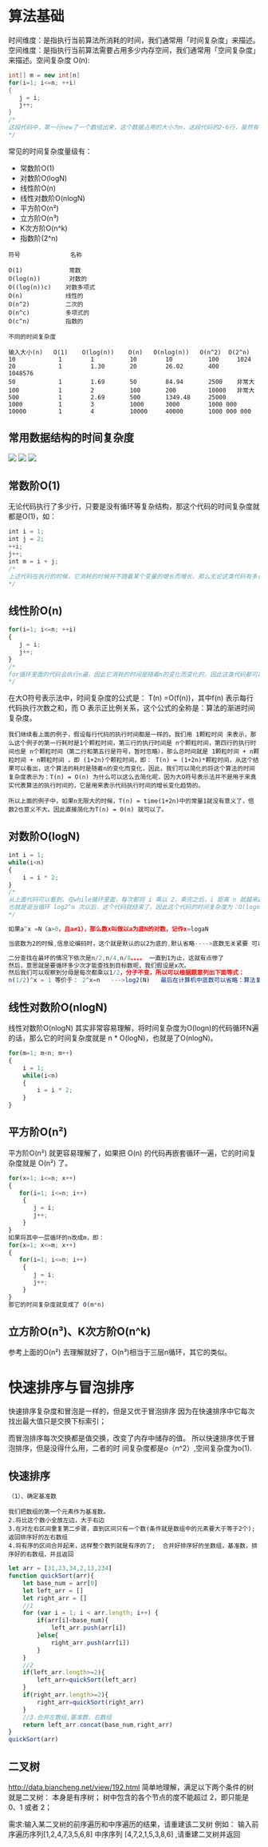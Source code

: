 # 算法基础
时间维度：是指执行当前算法所消耗的时间，我们通常用「时间复杂度」来描述。
空间维度：是指执行当前算法需要占用多少内存空间，我们通常用「空间复杂度」来描述。空间复杂度 O(n):
```java
int[] m = new int[n]
for(i=1; i<=n; ++i)
{
   j = i;
   j++;
}
/*
这段代码中，第一行new了一个数组出来，这个数据占用的大小为n，这段代码的2-6行，虽然有循环，但没有再分配新的空间，因此，这段代码的空间复杂度主要看第一行即可，即 S(n) = O(n)
*/
```

常见的时间复杂度量级有：
* 常数阶O(1)
* 对数阶O(logN)
* 线性阶O(n)
* 线性对数阶O(nlogN)
* 平方阶O(n²)
* 立方阶O(n³)
* K次方阶O(n^k)
* 指数阶(2^n)

```
符号              名称

O(1)             常数
O(log(n))        对数的
O((log(n))c)    对数多项式
O(n)            线性的
O(n^2)          二次的
O(n^c)          多项式的
O(c^n)          指数的

不同的时间复杂度

输入大小(n)   O(1)    O(log(n))    O(n)   O(nlog(n))   O(n^2)  O(2^n)
10            1        1          10        10          100     1024
20            1        1.30       20        26.02       400     1048576
50            1        1.69       50        84.94       2500    非常大
100           1        2          100       200         10000   非常大
500           1        2.69       500       1349.48     25000
1000          1        3          1000      3000        1000 000
10000         1        4          10000     40000       1000 000 000
```

## 常用数据结构的时间复杂度
![](../../assets/img-algorithm/图2-常用数据结构时间.PNG)
![](../../assets/img-algorithm/图3-常用数据结构时间.PNG)
![](../../assets/img-algorithm/图4-常用数据结构时间.PNG)


##  常数阶O(1)
无论代码执行了多少行，只要是没有循环等复杂结构，那这个代码的时间复杂度就都是O(1)，如：
```js
int i = 1;
int j = 2;
++i;
j++;
int m = i + j;
/*
上述代码在执行的时候，它消耗的时候并不随着某个变量的增长而增长，那么无论这类代码有多长，即使有几万几十万行，都可以用O(1)来表示它的时间复杂度。
*/
```
##  线性阶O(n)
```js
for(i=1; i<=n; ++i)
{
   j = i;
   j++;
}
/*
for循环里面的代码会执行n遍，因此它消耗的时间是随着n的变化而变化的，因此这类代码都可以用O(n)来表示它的时间复杂度。
*/
```

在大O符号表示法中，时间复杂度的公式是： T(n) =O(f(n))，其中f(n) 表示每行代码执行次数之和，而 O 表示正比例关系，这个公式的全称是：算法的渐进时间复杂度。
```
我们继续看上面的例子，假设每行代码的执行时间都是一样的，我们用 1颗粒时间 来表示，那么这个例子的第一行耗时是1个颗粒时间，第三行的执行时间是 n个颗粒时间，第四行的执行时间也是 n个颗粒时间（第二行和第五行是符号，暂时忽略），那么总时间就是 1颗粒时间 + n颗粒时间 + n颗粒时间 ，即 (1+2n)个颗粒时间，即： T(n) = (1+2n)*颗粒时间，从这个结果可以看出，这个算法的耗时是随着n的变化而变化，因此，我们可以简化的将这个算法的时间复杂度表示为：T(n) = O(n) 为什么可以这么去简化呢，因为大O符号表示法并不是用于来真实代表算法的执行时间的，它是用来表示代码执行时间的增长变化趋势的。

所以上面的例子中，如果n无限大的时候，T(n) = time(1+2n)中的常量1就没有意义了，倍数2也意义不大。因此直接简化为T(n) = O(n) 就可以了。
```
##  对数阶O(logN)
```js
int i = 1;
while(i<n)
{
    i = i * 2;
}
/*
从上面代码可以看到，在while循环里面，每次都将 i 乘以 2，乘完之后，i 距离 n 就越来越近了。我们试着求解一下，假设循环x次之后，i 就大于 n 了，此时这个循环就退出了，也就是说 2^x=n，那么 x = log2^n
也就是说当循环 log2^n 次以后，这个代码就结束了。因此这个代码的时间复杂度为：O(logn)
*/

如果a^x =N（a>0，且a≠1），那么数x叫做以a为底N的对数，记作x=logaN

当底数为2的时候,信息论编码时，这个就是默认的以2为底的,默认省略---->底数无关紧要 可以省略 如果是5也一样 时间复杂度只是描述算法耗时的程度而已 不是计算具体时间

二分查找在最坏的情况下依次是n/2,n/4,n/8。。。。 一直到1为止，这就有点惨了
然后，意思就是要循环多少次才能查找到目标数呢，我们假设是x次。
然后我们可以观察到分母是每次都乘以1/2，分子不变，所以可以根据题意列出下面等式：
n(1/2)^x = 1 等价于： 2^x=n   --->log2(N)   最后在计算机中底数可以省略：算法复杂度为：log(n)=x  ---->所以时间复杂度：O(logn)
```
##  线性对数阶O(nlogN)
线性对数阶O(nlogN) 其实非常容易理解，将时间复杂度为O(logn)的代码循环N遍的话，那么它的时间复杂度就是 n * O(logN)，也就是了O(nlogN)。
```js
for(m=1; m<n; m++)
{
    i = 1;
    while(i<n)
    {
        i = i * 2;
    }
}
```

##  平方阶O(n²)
平方阶O(n²) 就更容易理解了，如果把 O(n) 的代码再嵌套循环一遍，它的时间复杂度就是 O(n²) 了。
```js
for(x=1; i<=n; x++)
{
   for(i=1; i<=n; i++)
    {
       j = i;
       j++;
    }
}
如果将其中一层循环的n改成m，即：
for(x=1; x<=m; x++)
{
   for(i=1; i<=n; i++)
    {
       j = i;
       j++;
    }
}
那它的时间复杂度就变成了 O(m*n)
```
##  立方阶O(n³)、K次方阶O(n^k)
参考上面的O(n²) 去理解就好了，O(n³)相当于三层n循环，其它的类似。



# 快速排序与冒泡排序
快速排序复杂度和冒泡是一样的，但是又优于冒泡排序
因为在快速排序中它每次找出最大值只是交换下标索引；


而冒泡排序每次交换都是值交换，改变了内存中储存的值。
所以快速排序优于冒泡排序，但是没得什么用，二者的时
间复杂度都是o（n^2）,空间复杂度为o(1).

##  快速排序
```
（1）、确定基准数

我们把数组的第一个元素作为基准数。
2.将比这个数小全放左边，大于右边
3.在对左右区间重复第二步骤，直到区间只有一个数(条件就是数组中的元素要大于等于2个);返回排序好的左右数组
4.将有序的区间合并起来，这样整个数列就是有序的了;  合并好排序好的坐数组，基准数，排序好的右数组，并且返回
```

```js
let arr = [31,23,34,2,13,234]
function quickSort(arr){
	let base_num = arr[0]
	let left_arr = []
	let right_arr = []
	//1
	for (var i = 1; i < arr.length; i++) {
		if(arr[i]<base_num){
			left_arr.push(arr[i])
		}else{
			right_arr.push(arr[i])
		}
	}
	//2
	if(left_arr.length>=2){
		left_arr=quickSort(left_arr)
	}
	if(right_arr.length>=2){
		right_arr=quickSort(right_arr)
	}
	//3.合并左数组,基准数，右数组
	return left_arr.concat(base_num,right_arr)
}
quickSort(arr)
```

##  二叉树
http://data.biancheng.net/view/192.html
简单地理解，满足以下两个条件的树就是二叉树：
本身是有序树；
树中包含的各个节点的度不能超过 2，即只能是 0、1 或者 2；

需求:输入某二叉树的前序遍历和中序遍历的结果，请重建该二叉树
例如：
输入前序遍历序列[1,2,4,7,3,5,6,8]  中序序列 [4,7,2,1,5,3,8,6] ,请重建二叉树并返回